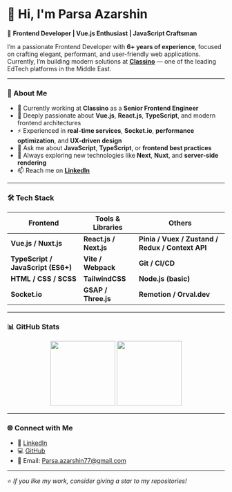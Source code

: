 # 👋 Hi, I'm Parsa Azarshin

🎯 **Frontend Developer | Vue.js Enthusiast | JavaScript Craftsman**

I’m a passionate Frontend Developer with **6+ years of experience**, focused on crafting elegant, performant, and user-friendly web applications.  
Currently, I’m building modern solutions at **[Classino](https://Classino.com)** — one of the leading EdTech platforms in the Middle East.

---

### 🚀 About Me

- 🔭 Currently working at **Classino** as a **Senior Frontend Engineer**
- 💚 Deeply passionate about **Vue.js**, **React.js**,  **TypeScript**, and modern frontend architectures  
- ⚡ Experienced in **real-time services**, **Socket.io**, **performance optimization**, and **UX-driven design**
- 💬 Ask me about **JavaScript**, **TypeScript**, or **frontend best practices**
- 🌱 Always exploring new technologies like **Next**, **Nuxt**, and **server-side rendering**
- 📫 Reach me on **[LinkedIn](https://linkedin.com/in/azarshin)**

---

### 🛠️ Tech Stack

| Frontend | Tools & Libraries | Others |
|----------|-------------------|---------|
| **Vue.js / Nuxt.js** | **React.js / Next.js** | **Pinia / Vuex / Zustand / Redux / Context API** | **REST / GraphQL** |
| **TypeScript / JavaScript (ES6+)** | **Vite / Webpack** | **Git / CI/CD** |
| **HTML / CSS / SCSS** | **TailwindCSS** | **Node.js (basic)** |
| **Socket.io** | **GSAP / Three.js** | **Remotion / Orval.dev** |

---

### 📊 GitHub Stats

<p align="center">
  <img src="https://github-readme-stats.vercel.app/api?username=ParsaAzarshin&show_icons=true&theme=radical" height="150" />
  <img src="https://github-readme-stats.vercel.app/api/top-langs/?username=ParsaAzarshin&layout=compact&theme=radical" height="150" />
</p>

---

### 🌐 Connect with Me
- 💼 [LinkedIn](https://linkedin.com/in/azarshin)  
- 💻 [GitHub](https://github.com/ParsaAzarshin)  
- 📧 Email: Parsa.azarshin77@gmail.com

---

⭐️ *If you like my work, consider giving a star to my repositories!*
